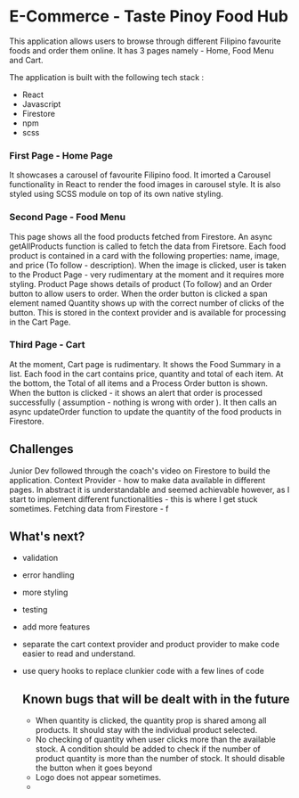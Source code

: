 # E-Commerce - Taste Pinoy Food Hub

This application allows users to browse through different Filipino favourite foods and order them online. It has 3 pages namely - Home, Food Menu and Cart. 

The application is built with the following tech stack : 
- React
- Javascript
- Firestore 
- npm
- scss

### First Page - Home Page

It showcases a carousel of favourite Filipino food. It imorted a Carousel functionality in React to render the food images in carousel style. It is also styled using SCSS module on top of its own native styling. 

### Second Page - Food Menu

This page shows all the food products fetched from Firestore. An async getAllProducts function is called to fetch the data from Firetsore. Each food product is contained in a card with the following properties: name, image, and price (To follow - description).
When the image is clicked, user is taken to the Product Page - very  rudimentary at the moment and it requires more styling. Product Page shows details of product (To follow) and an Order button to allow users to order. When the order button is clicked a span element 
named Quantity shows up with the correct number of clicks of the button. This is stored in the context provider and is available for processing in the Cart Page.

### Third Page - Cart

At the moment, Cart page is rudimentary. It shows the Food Summary in a list. Each food in the cart contains price, quantity and total of each item. At the bottom, the Total of all items and a Process Order button is shown. 
When the button is clicked - it shows an alert that order is processed successfully ( assumption - nothing is wrong with order ). It then calls an async updateOrder function to update the quantity of the food products in Firestore. 

## Challenges

Junior Dev followed through the coach's video on Firestore to build the application. 
Context Provider - how to make data available in different pages. In abstract it is understandable and seemed achievable however, as I start to implement different functionalities - this is where I get stuck sometimes. 
Fetching data from Firestore - f

## What's next?
- validation
- error handling
- more styling
- testing
- add more features
- separate the cart context provider and product provider to make code easier to read and understand.
- use query hooks to replace clunkier code with a few lines of code
  
  

  ## Known bugs that will be dealt with in the future
  - When quantity is clicked, the quantity prop is shared among all products. It should stay with the individual product selected.
  - No checking of quantity when user clicks more than the available stock. A condition should be added to check if the number of product quantity is more than the number of stock. It should disable the button when it goes beyond 
  - Logo does not appear sometimes.
  - 
  
